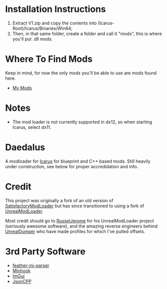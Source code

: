 # Installation Instructions
1. Extract V1.zip and copy the contents into (Icarus-Root)/Icarus/Binaries/Win64;
2. Then, in that same folder, create a folder and call it "mods", this is where you'll put .dll mods.

# Where To Find Mods
Keep in mind, for now the only mods you'll be able to use are mods found here.
  * [My Mods](https://github.com/R3ap3r0fS0uls/Daedalus-Mods)

# Notes
* The mod loader is not currently supported in dx12, so when starting Icarus, select dx11.

# Daedalus
A modloader for [Icarus](https://store.steampowered.com/app/1149460/ICARUS/) for blueprint and
C++ based mods. Still heavily under construction, see below for proper accredidation and info.

# Credit
This project was originally a fork of an old version of 
[SatisfactoryModLoader](https://github.com/satisfactorymodding/SatisfactoryModLoader) but has since
transitioned to using a fork of [UnrealModLoader](https://github.com/RussellJerome/UnrealModLoader).

Most credit should go to [RusselJerome](https://github.com/RussellJerome) for his UnrealModLoader project
(seriously awesome software), and the amazing reverse engineers behind [UnrealDumper](https://github.com/guttir14/UnrealDumper-4.25)
who have made profiles for which I've pulled offsets.

# 3rd Party Software
  * [feather-ini-parser](https://github.com/Turbine1991/cpp-feather-ini-parser)
  * [Minhook](https://github.com/TsudaKageyu/minhook)
  * [ImGui](https://github.com/ocornut/imgui)
  * [JsonCPP](https://jsoncpp.docsforge.com)
